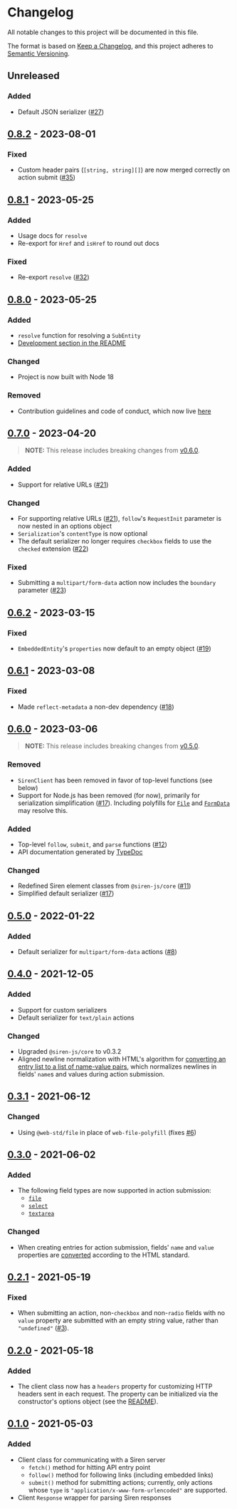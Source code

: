 # Changelog

All notable changes to this project will be documented in this file.

The format is based on [Keep a Changelog](https://keepachangelog.com/en/1.0.0), and this project adheres to [Semantic Versioning](https://semver.org/spec/v2.0.0.html).

## Unreleased

### Added

- Default JSON serializer ([#27](https://github.com/siren-js/client/issues/27))

## [0.8.2] - 2023-08-01

### Fixed

- Custom header pairs (`[string, string][]`) are now merged correctly on action submit ([#35](https://github.com/siren-js/client/issues/35))

## [0.8.1] - 2023-05-25

### Added

- Usage docs for `resolve`
- Re-export for `Href` and `isHref` to round out docs

### Fixed

- Re-export `resolve` ([#32](https://github.com/siren-js/client/issues/32))

## [0.8.0] - 2023-05-25

### Added

- `resolve` function for resolving a `SubEntity`
- [Development section in the README](./README.md#development)

### Changed

- Project is now built with Node 18

### Removed

- Contribution guidelines and code of conduct, which now live [here](https://github.com/siren-js/.github/tree/main/profile)

## [0.7.0] - 2023-04-20

> **NOTE:** This release includes breaking changes from [v0.6.0](#060---2023-03-06).

### Added

- Support for relative URLs ([#21](https://github.com/siren-js/client/issues/21))

### Changed

- For supporting relative URLs ([#21](https://github.com/siren-js/client/issues/21)), `follow`'s `RequestInit` parameter is now nested in an options object
- `Serialization`'s `contentType` is now optional
- The default serializer no longer requires `checkbox` fields to use the `checked` extension ([#22](https://github.com/siren-js/client/issues/22))

### Fixed

- Submitting a `multipart/form-data` action now includes the `boundary` parameter ([#23](https://github.com/siren-js/client/issues/23))

## [0.6.2] - 2023-03-15

### Fixed

- `EmbeddedEntity`'s `properties` now default to an empty object ([#19](https://github.com/siren-js/client/issues/19))

## [0.6.1] - 2023-03-08

### Fixed

- Made `reflect-metadata` a non-dev dependency ([#18](https://github.com/siren-js/client/issues/18))

## [0.6.0] - 2023-03-06

> **NOTE:** This release includes breaking changes from [v0.5.0](#050---2022-01-22).

### Removed

- `SirenClient` has been removed in favor of top-level functions (see below)
- Support for Node.js has been removed (for now), primarily for serialization simplification ([#17](https://github.com/siren-js/client/issues/17)). Including polyfills for [`File`](https://developer.mozilla.org/en-US/docs/Web/API/File) and [`FormData`](https://developer.mozilla.org/en-US/docs/Web/API/FormData) may resolve this.

### Added

- Top-level `follow`, `submit`, and `parse` functions ([#12](https://github.com/siren-js/client/issues/12))
- API documentation generated by [TypeDoc](https://typedoc.org/)

### Changed

- Redefined Siren element classes from `@siren-js/core` ([#11](https://github.com/siren-js/client/issues/11))
- Simplified default serializer ([#17](https://github.com/siren-js/client/issues/17))

## [0.5.0] - 2022-01-22

### Added

- Default serializer for `multipart/form-data` actions ([#8](https://github.com/siren-js/client/issues/8))

## [0.4.0] - 2021-12-05

### Added

- Support for custom serializers
- Default serializer for `text/plain` actions

### Changed

- Upgraded `@siren-js/core` to v0.3.2
- Aligned newline normalization with HTML's algorithm for [converting an entry list to a list of name-value pairs](https://html.spec.whatwg.org/multipage/form-control-infrastructure.html#converting-an-entry-list-to-a-list-of-name-value-pairs), which normalizes newlines in fields' `name`s and values during action submission.

## [0.3.1] - 2021-06-12

### Changed

- Using `@web-std/file` in place of `web-file-polyfill` (fixes [#6](https://github.com/siren-js/client/issues/6))

## [0.3.0] - 2021-06-02

### Added

- The following field types are now supported in action submission:
  - [`file`](https://github.com/siren-js/spec-extensions#file-fields)
  - [`select`](https://github.com/siren-js/spec-extensions#select-fields)
  - [`textarea`](https://github.com/siren-js/spec-extensions#textarea-fields)

### Changed

- When creating entries for action submission, fields' `name` and `value` properties are [converted](https://infra.spec.whatwg.org/#javascript-string-convert) according to the HTML standard.

## [0.2.1] - 2021-05-19

### Fixed

- When submitting an action, non-`checkbox` and non-`radio` fields with no `value` property are submitted with an empty string value, rather than `"undefined"` ([#3](https://github.com/siren-js/client/issues/3)).

## [0.2.0] - 2021-05-18

### Added

- The client class now has a `headers` property for customizing HTTP headers sent in each request. The property can be initialized via the constructor's options object (see the [README](README.md#http-headers)).

## [0.1.0] - 2021-05-03

### Added

- Client class for communicating with a Siren server
  - `fetch()` method for hitting API entry point
  - `follow()` method for following links (including embedded links)
  - `submit()` method for submitting actions; currently, only actions whose `type` is `"application/x-www-form-urlencoded"` are supported.
- Client `Response` wrapper for parsing Siren responses

[0.8.2]: https://github.com/siren-js/client/compare/v0.8.1...v0.8.2
[0.8.1]: https://github.com/siren-js/client/compare/v0.8.0...v0.8.1
[0.8.0]: https://github.com/siren-js/client/compare/v0.7.0...v0.8.0
[0.7.0]: https://github.com/siren-js/client/compare/v0.6.2...v0.7.0
[0.6.2]: https://github.com/siren-js/client/compare/v0.6.1...v0.6.2
[0.6.1]: https://github.com/siren-js/client/compare/v0.6.0...v0.6.1
[0.6.0]: https://github.com/siren-js/client/compare/v0.5.0...v0.6.0
[0.5.0]: https://github.com/siren-js/client/compare/v0.4.0...v0.5.0
[0.4.0]: https://github.com/siren-js/client/compare/v0.3.1...v0.4.0
[0.3.1]: https://github.com/siren-js/client/compare/v0.3.0...v0.3.1
[0.3.0]: https://github.com/siren-js/client/compare/v0.2.1...v0.3.0
[0.2.1]: https://github.com/siren-js/client/compare/v0.2.0...v0.2.1
[0.2.0]: https://github.com/siren-js/client/compare/v0.1.0...v0.2.0
[0.1.0]: https://github.com/siren-js/client/releases/tag/v0.1.0

